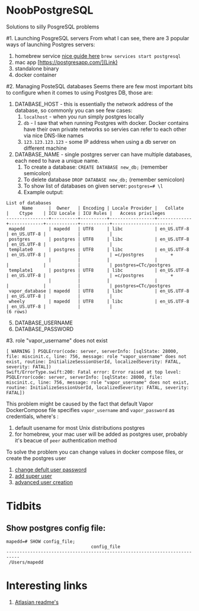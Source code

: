 # NoobPostgreSQL
Solutions to silly PosgreSQL problems

#1. Launching PosgreSQL servers
From what I can see, there are 3 popular ways of launching Postgres servers:
1. homebrew service [nice guide here](https://www.atlassian.com/data/admin/how-to-start-postgresql-server-on-mac-os-x)
   ```brew services start postgresql```
3. mac app [https://postgresapp.com/](Link)
4. standalone binary
5. docker container
   
#2. Managing PosteSQL databases
Seems there are few most important bits to configure when it comes to using Postgres DB, those are:
   1. DATABASE_HOST - this is essentially the network address of the database, so commonly you can see few cases:
      1. `localhost` - when you run simply postgres locally
      2. `db` - I saw that when running Postgres with docker. Docker contains have their own private networks so servies can refer to each other via nice DNS-like names
      3. `123.123.123.123` - some IP address when using a db server on different machine
   3. DATABASE_NAME - single postgres server can have multiple databases, each need to have a unique name.
      1. To create a database: `CREATE DATABASE new_db;` (remember semicolon)
      2. To delete database `DROP DATABASE new_db;` (remember semicolon)
      3. To show list of databases on given server: `postgres=# \l`
      4. Example output:
```
List of databases
      Name      |  Owner   | Encoding | Locale Provider |   Collate   |    Ctype    | ICU Locale | ICU Rules |   Access privileges   
----------------+----------+----------+-----------------+-------------+-------------+------------+-----------+-----------------------
 mapedd         | mapedd   | UTF8     | libc            | en_US.UTF-8 | en_US.UTF-8 |            |           | 
 postgres       | postgres | UTF8     | libc            | en_US.UTF-8 | en_US.UTF-8 |            |           | 
 template0      | postgres | UTF8     | libc            | en_US.UTF-8 | en_US.UTF-8 |            |           | =c/postgres          +
                |          |          |                 |             |             |            |           | postgres=CTc/postgres
 template1      | postgres | UTF8     | libc            | en_US.UTF-8 | en_US.UTF-8 |            |           | =c/postgres          +
                |          |          |                 |             |             |            |           | postgres=CTc/postgres
 vapor_database | mapedd   | UTF8     | libc            | en_US.UTF-8 | en_US.UTF-8 |            |           | 
 wheely         | mapedd   | UTF8     | libc            | en_US.UTF-8 | en_US.UTF-8 |            |           | 
(6 rows)         
```
   5. DATABASE_USERNAME
   6. DATABASE_PASSWORD

      
#3. role "vapor_username" does not exist
```
[ WARNING ] PSQLError(code: server, serverInfo: [sqlState: 28000, file: miscinit.c, line: 756, message: role "vapor_username" does not exist, routine: InitializeSessionUserId, localizedSeverity: FATAL, severity: FATAL])
Swift/ErrorType.swift:200: Fatal error: Error raised at top level: PSQLError(code: server, serverInfo: [sqlState: 28000, file: miscinit.c, line: 756, message: role "vapor_username" does not exist, routine: InitializeSessionUserId, localizedSeverity: FATAL, severity: FATAL])
```

This problem might be caused by the fact that default Vapor DockerCompose file specifies `vapor_username` and `vapor_password` as credentials, where's :
1. default usename for most Unix distributions postgres
2. for homebrew, your mac user will be added as postgres user, probably it's beacue of `peer` authentication method

To solve the problem you can change values in docker compose files, or create the postgres user
1. [change defult user password](https://www.atlassian.com/data/admin/how-to-set-the-default-user-password-in-postgresql)
2. [add super user](https://www.atlassian.com/data/admin/how-to-change-a-user-to-superuser-in-postgresql)
3. [advanced user creation](https://www.atlassian.com/data/admin/create-a-user-with-psql)

# Tidbits

## Show postgres config file:
```
mapedd=# SHOW config_file;
                                config_file                                
---------------------------------------------------------------------------
 /Users/mapedd
```

# Interesting links
1. [Atlasian readme's](https://www.atlassian.com/data/admin/how-to-list-databases-and-tables-in-postgresql-using-psql#:~:text=Listing%20databases,command%20or%20its%20shortcut%20%5Cl%20.)
